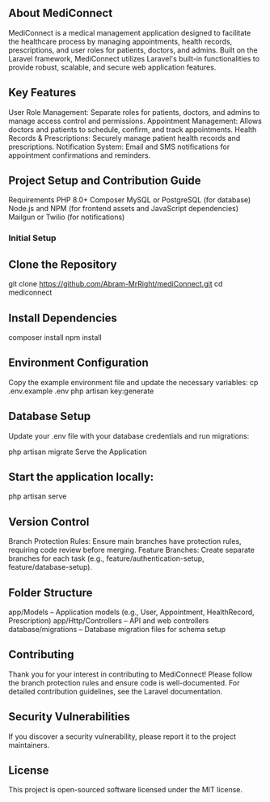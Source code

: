 
## About MediConnect
MediConnect is a medical management application designed to facilitate the healthcare process by managing appointments, health records, prescriptions, and user roles for patients, doctors, and admins. Built on the Laravel framework, MediConnect utilizes Laravel's built-in functionalities to provide robust, scalable, and secure web application features.


## Key Features
User Role Management: Separate roles for patients, doctors, and admins to manage access control and permissions.
Appointment Management: Allows doctors and patients to schedule, confirm, and track appointments.
Health Records & Prescriptions: Securely manage patient health records and prescriptions.
Notification System: Email and SMS notifications for appointment confirmations and reminders.

## Project Setup and Contribution Guide

Requirements
PHP 8.0+
Composer
MySQL or PostgreSQL (for database)
Node.js and NPM (for frontend assets and JavaScript dependencies)
Mailgun or Twilio (for notifications)

### Initial Setup
## Clone the Repository
git clone https://github.com/Abram-MrRight/mediConnect.git
cd mediconnect

## Install Dependencies
composer install
npm install

## Environment Configuration
Copy the example environment file and update the necessary variables:
cp .env.example .env
php artisan key:generate

## Database Setup
Update your .env file with your database credentials and run migrations:

php artisan migrate
Serve the Application

## Start the application locally:
php artisan serve

## Version Control
Branch Protection Rules: Ensure main branches have protection rules, requiring code review before merging.
Feature Branches: Create separate branches for each task (e.g., feature/authentication-setup, feature/database-setup).

## Folder Structure
app/Models – Application models (e.g., User, Appointment, HealthRecord, Prescription)
app/Http/Controllers – API and web controllers
database/migrations – Database migration files for schema setup

## Contributing
Thank you for your interest in contributing to MediConnect! Please follow the branch protection rules and ensure code is well-documented. For detailed contribution guidelines, see the Laravel documentation.

 ## Security Vulnerabilities
If you discover a security vulnerability, please report it to the project maintainers.

## License
This project is open-sourced software licensed under the MIT license.